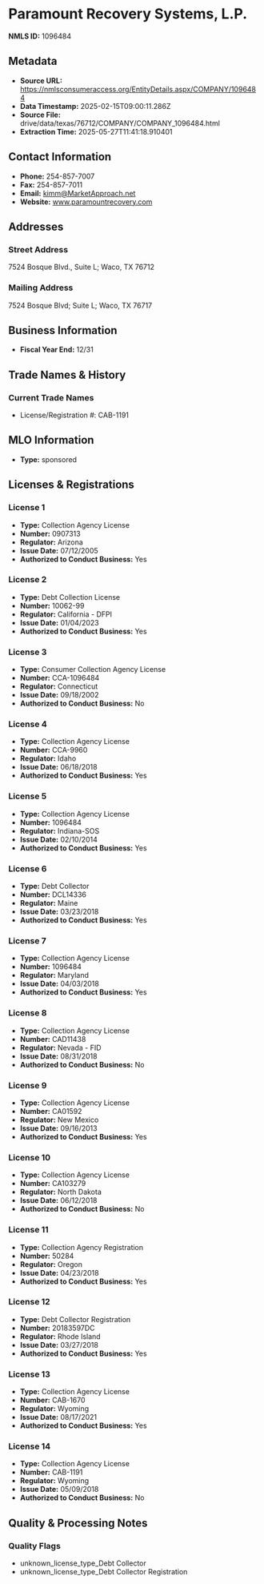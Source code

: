# Paramount Recovery Systems, L.P.

**NMLS ID:** 1096484

## Metadata
- **Source URL:** https://nmlsconsumeraccess.org/EntityDetails.aspx/COMPANY/1096484
- **Data Timestamp:** 2025-02-15T09:00:11.286Z
- **Source File:** drive/data/texas/76712/COMPANY/COMPANY_1096484.html
- **Extraction Time:** 2025-05-27T11:41:18.910401

## Contact Information
- **Phone:** 254-857-7007
- **Fax:** 254-857-7011
- **Email:** kimm@MarketApproach.net
- **Website:** www.paramountrecovery.com

## Addresses
### Street Address
7524 Bosque Blvd., Suite L; Waco, TX 76712

### Mailing Address
7524 Bosque Blvd; Suite L; Waco, TX 76717

## Business Information
- **Fiscal Year End:** 12/31

## Trade Names & History
### Current Trade Names
- License/Registration #: CAB-1191

## MLO Information
- **Type:** sponsored

## Licenses & Registrations

### License 1
- **Type:** Collection Agency License
- **Number:** 0907313
- **Regulator:** Arizona
- **Issue Date:** 07/12/2005
- **Authorized to Conduct Business:** Yes

### License 2
- **Type:** Debt Collection License
- **Number:** 10062-99
- **Regulator:** California - DFPI
- **Issue Date:** 01/04/2023
- **Authorized to Conduct Business:** Yes

### License 3
- **Type:** Consumer Collection Agency License
- **Number:** CCA-1096484
- **Regulator:** Connecticut
- **Issue Date:** 09/18/2002
- **Authorized to Conduct Business:** No

### License 4
- **Type:** Collection Agency License
- **Number:** CCA-9960
- **Regulator:** Idaho
- **Issue Date:** 06/18/2018
- **Authorized to Conduct Business:** Yes

### License 5
- **Type:** Collection Agency License
- **Number:** 1096484
- **Regulator:** Indiana-SOS
- **Issue Date:** 02/10/2014
- **Authorized to Conduct Business:** Yes

### License 6
- **Type:** Debt Collector
- **Number:** DCL14336
- **Regulator:** Maine
- **Issue Date:** 03/23/2018
- **Authorized to Conduct Business:** Yes

### License 7
- **Type:** Collection Agency License
- **Number:** 1096484
- **Regulator:** Maryland
- **Issue Date:** 04/03/2018
- **Authorized to Conduct Business:** Yes

### License 8
- **Type:** Collection Agency License
- **Number:** CAD11438
- **Regulator:** Nevada - FID
- **Issue Date:** 08/31/2018
- **Authorized to Conduct Business:** No

### License 9
- **Type:** Collection Agency License
- **Number:** CA01592
- **Regulator:** New Mexico
- **Issue Date:** 09/16/2013
- **Authorized to Conduct Business:** Yes

### License 10
- **Type:** Collection Agency License
- **Number:** CA103279
- **Regulator:** North Dakota
- **Issue Date:** 06/12/2018
- **Authorized to Conduct Business:** No

### License 11
- **Type:** Collection Agency Registration
- **Number:** 50284
- **Regulator:** Oregon
- **Issue Date:** 04/23/2018
- **Authorized to Conduct Business:** Yes

### License 12
- **Type:** Debt Collector Registration
- **Number:** 20183597DC
- **Regulator:** Rhode Island
- **Issue Date:** 03/27/2018
- **Authorized to Conduct Business:** Yes

### License 13
- **Type:** Collection Agency License
- **Number:** CAB-1670
- **Regulator:** Wyoming
- **Issue Date:** 08/17/2021
- **Authorized to Conduct Business:** Yes

### License 14
- **Type:** Collection Agency License
- **Number:** CAB-1191
- **Regulator:** Wyoming
- **Issue Date:** 05/09/2018
- **Authorized to Conduct Business:** No

## Quality & Processing Notes
### Quality Flags
- unknown_license_type_Debt Collector
- unknown_license_type_Debt Collector Registration

